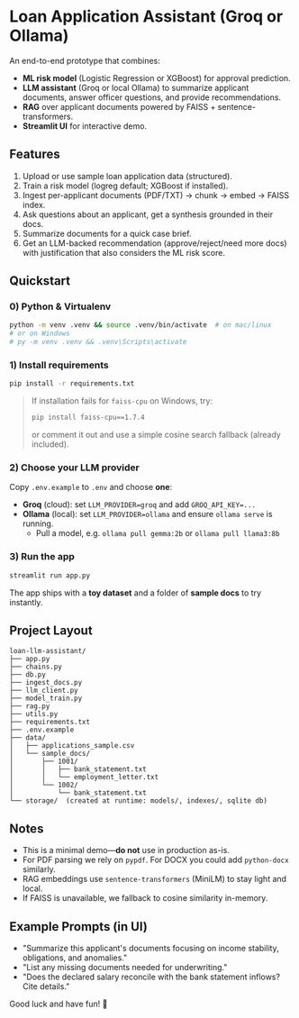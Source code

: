 # Loan Application Assistant (Groq or Ollama)

An end-to-end prototype that combines:
- **ML risk model** (Logistic Regression or XGBoost) for approval prediction.
- **LLM assistant** (Groq or local Ollama) to summarize applicant documents, answer officer questions, and provide recommendations.
- **RAG** over applicant documents powered by FAISS + sentence-transformers.
- **Streamlit UI** for interactive demo.

## Features
1. Upload or use sample loan application data (structured).
2. Train a risk model (logreg default; XGBoost if installed).
3. Ingest per-applicant documents (PDF/TXT) → chunk → embed → FAISS index.
4. Ask questions about an applicant, get a synthesis grounded in their docs.
5. Summarize documents for a quick case brief.
6. Get an LLM-backed recommendation (approve/reject/need more docs) with justification that also considers the ML risk score.

## Quickstart

### 0) Python & Virtualenv
```bash
python -m venv .venv && source .venv/bin/activate  # on mac/linux
# or on Windows
# py -m venv .venv && .venv\Scripts\activate
```

### 1) Install requirements
```bash
pip install -r requirements.txt
```

> If installation fails for `faiss-cpu` on Windows, try:
> ```bash
> pip install faiss-cpu==1.7.4
> ```
> or comment it out and use a simple cosine search fallback (already included).

### 2) Choose your LLM provider
Copy `.env.example` to `.env` and choose **one**:

- **Groq** (cloud): set `LLM_PROVIDER=groq` and add `GROQ_API_KEY=...`
- **Ollama** (local): set `LLM_PROVIDER=ollama` and ensure `ollama serve` is running.
  - Pull a model, e.g. `ollama pull gemma:2b` or `ollama pull llama3:8b`

### 3) Run the app
```bash
streamlit run app.py
```

The app ships with a **toy dataset** and a folder of **sample docs** to try instantly.

## Project Layout
```
loan-llm-assistant/
├── app.py
├── chains.py
├── db.py
├── ingest_docs.py
├── llm_client.py
├── model_train.py
├── rag.py
├── utils.py
├── requirements.txt
├── .env.example
├── data/
│   ├── applications_sample.csv
│   └── sample_docs/
│       ├── 1001/
│       │   ├── bank_statement.txt
│       │   └── employment_letter.txt
│       └── 1002/
│           └── bank_statement.txt
└── storage/  (created at runtime: models/, indexes/, sqlite db)
```

## Notes
- This is a minimal demo—**do not** use in production as-is.
- For PDF parsing we rely on `pypdf`. For DOCX you could add `python-docx` similarly.
- RAG embeddings use `sentence-transformers` (MiniLM) to stay light and local.
- If FAISS is unavailable, we fallback to cosine similarity in-memory.

## Example Prompts (in UI)
- "Summarize this applicant's documents focusing on income stability, obligations, and anomalies."
- "List any missing documents needed for underwriting."
- "Does the declared salary reconcile with the bank statement inflows? Cite details."

Good luck and have fun! 🚀

